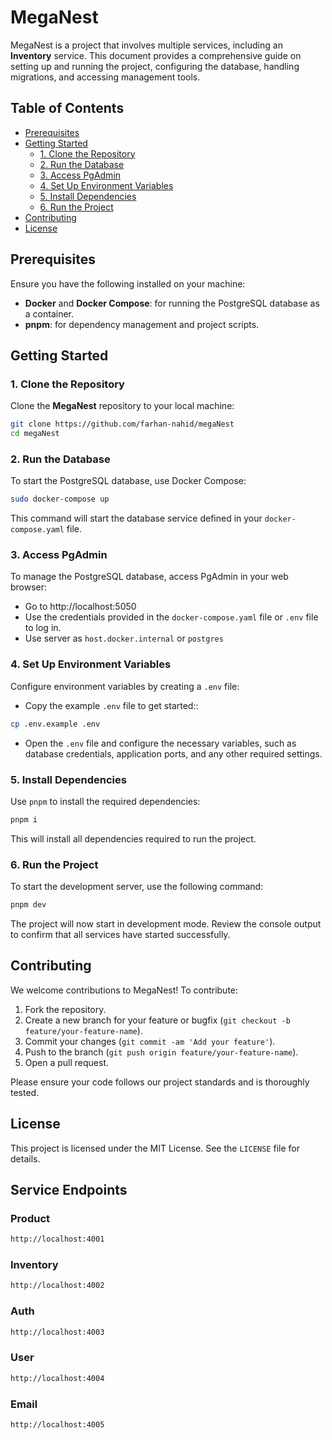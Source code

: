 # MegaNest

MegaNest is a project that involves multiple services, including an **Inventory** service. This document provides a comprehensive guide on setting up and running the project, configuring the database, handling migrations, and accessing management tools.

## Table of Contents

- [Prerequisites](#prerequisites)
- [Getting Started](#getting-started)
  - [1. Clone the Repository](#1-clone-the-repository)
  - [2. Run the Database](#2-run-the-database)
  - [3. Access PgAdmin](#3-access-pgadmin)
  - [4. Set Up Environment Variables](#4-set-up-environment-variables)
  - [5. Install Dependencies](#5-install-dependencies)
  - [6. Run the Project](#6-run-the-project)
- [Contributing](#contributing)
- [License](#license)

## Prerequisites

Ensure you have the following installed on your machine:

- **Docker** and **Docker Compose**: for running the PostgreSQL database as a container.
- **pnpm**: for dependency management and project scripts.

## Getting Started

### 1. Clone the Repository

Clone the **MegaNest** repository to your local machine:

```bash
git clone https://github.com/farhan-nahid/megaNest
cd megaNest
```

### 2. Run the Database

To start the PostgreSQL database, use Docker Compose:

```bash
sudo docker-compose up
```

This command will start the database service defined in your `docker-compose.yaml` file.

### 3. Access PgAdmin

To manage the PostgreSQL database, access PgAdmin in your web browser:

- Go to http://localhost:5050
- Use the credentials provided in the `docker-compose.yaml` file or `.env` file to log in.
- Use server as `host.docker.internal` or `postgres`

### 4. Set Up Environment Variables

Configure environment variables by creating a `.env` file:

- Copy the example `.env` file to get started::

```bash
cp .env.example .env
```

- Open the `.env` file and configure the necessary variables, such as database credentials, application ports, and any other required settings.

### 5. Install Dependencies

Use `pnpm` to install the required dependencies:

```bash
pnpm i
```

This will install all dependencies required to run the project.

### 6. Run the Project

To start the development server, use the following command:

```bash
pnpm dev
```

The project will now start in development mode. Review the console output to confirm that all services have started successfully.

## Contributing

We welcome contributions to MegaNest! To contribute:

1.  Fork the repository.
2.  Create a new branch for your feature or bugfix (`git checkout -b feature/your-feature-name`).
3.  Commit your changes (`git commit -am 'Add your feature'`).
4.  Push to the branch (`git push origin feature/your-feature-name`).
5.  Open a pull request.

Please ensure your code follows our project standards and is thoroughly tested.

## License

This project is licensed under the MIT License. See the `LICENSE` file for details.

## Service Endpoints

### Product

```bash
http://localhost:4001

```

### Inventory

```bash
http://localhost:4002

```

### Auth

```bash
http://localhost:4003

```

### User

```bash
http://localhost:4004

```

### Email

```bash
http://localhost:4005

```

